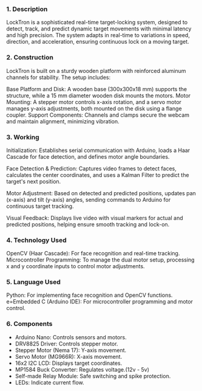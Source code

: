 ### 1. Description
LockTron is a sophisticated real-time target-locking system, designed to detect, track, and predict dynamic target movements with minimal latency and high precision. The system adapts in real-time to variations in speed, direction, and acceleration, ensuring continuous lock on a moving target.

### 2. Construction
LockTron is built on a sturdy wooden platform with reinforced aluminum channels for stability. The setup includes:

Base Platform and Disk: A wooden base (300x300x18 mm) supports the structure, while a 15 mm diameter wooden disk mounts the motors.
Motor Mounting: A stepper motor controls x-axis rotation, and a servo motor manages y-axis adjustments, both mounted on the disk using a flange coupler.
Support Components: Channels and clamps secure the webcam and maintain alignment, minimizing vibration.

### 3. Working 
Initialization: Establishes serial communication with Arduino, loads a Haar Cascade for face detection, and defines motor angle boundaries.

Face Detection & Prediction: Captures video frames to detect faces, calculates the center coordinates, and uses a Kalman Filter to predict the target's next position.

Motor Adjustment: Based on detected and predicted positions, updates pan (x-axis) and tilt (y-axis) angles, sending commands to Arduino for continuous target tracking.

Visual Feedback: Displays live video with visual markers for actual and predicted positions, helping ensure smooth tracking and lock-on.
### 4. Technology Used
OpenCV (Haar Cascade): For face recognition and real-time tracking.
Microcontroller Programming: To manage the dual motor setup, processing x and y coordinate inputs to control motor adjustments.

### 5. Language Used
Python: For implementing face recognition and OpenCV functions.
e=Embedded C (Arduino IDE): For microcontroller programming and motor control.

### 6. Components

- Arduino Nano: Controls sensors and motors.
- DRV8825 Driver: Controls stepper motor.
- Stepper Motor (Nema 17): Y-axis movement.
- Servo Motor (MG966R): X-axis movement.
- 16x2 I2C LCD: Displays target coordinates.
- MP1584 Buck Converter: Regulates voltage.(12v - 5v)
- Self-made Relay Module: Safe switching and spike protection.
- LEDs: Indicate current flow.
